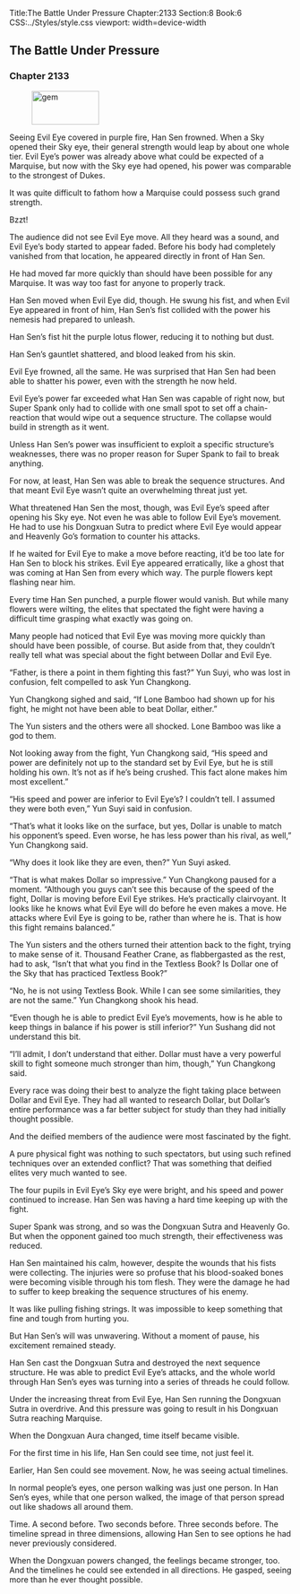Title:The Battle Under Pressure 
Chapter:2133 
Section:8 
Book:6 
CSS:../Styles/style.css 
viewport: width=device-width
  
## The Battle Under Pressure
### Chapter 2133 
<figure>
	<img src="../Images/gem.gif" alt="gem" id="gem" width="120" height="60" />
</figure>
  

  
  Seeing Evil Eye covered in purple fire, Han Sen frowned. When a Sky opened their Sky eye, their general strength would leap by about one whole tier. Evil Eye’s power was already above what could be expected of a Marquise, but now with the Sky eye had opened, his power was comparable to the strongest of Dukes.

It was quite difficult to fathom how a Marquise could possess such grand strength.

Bzzt!

The audience did not see Evil Eye move. All they heard was a sound, and Evil Eye’s body started to appear faded. Before his body had completely vanished from that location, he appeared directly in front of Han Sen.

He had moved far more quickly than should have been possible for any Marquise. It was way too fast for anyone to properly track.

Han Sen moved when Evil Eye did, though. He swung his fist, and when Evil Eye appeared in front of him, Han Sen’s fist collided with the power his nemesis had prepared to unleash.

Han Sen’s fist hit the purple lotus flower, reducing it to nothing but dust.

Han Sen’s gauntlet shattered, and blood leaked from his skin.

Evil Eye frowned, all the same. He was surprised that Han Sen had been able to shatter his power, even with the strength he now held.

Evil Eye’s power far exceeded what Han Sen was capable of right now, but Super Spank only had to collide with one small spot to set off a chain-reaction that would wipe out a sequence structure. The collapse would build in strength as it went.

Unless Han Sen’s power was insufficient to exploit a specific structure’s weaknesses, there was no proper reason for Super Spank to fail to break anything.

For now, at least, Han Sen was able to break the sequence structures. And that meant Evil Eye wasn’t quite an overwhelming threat just yet.

What threatened Han Sen the most, though, was Evil Eye’s speed after opening his Sky eye. Not even he was able to follow Evil Eye’s movement. He had to use his Dongxuan Sutra to predict where Evil Eye would appear and Heavenly Go’s formation to counter his attacks.

If he waited for Evil Eye to make a move before reacting, it’d be too late for Han Sen to block his strikes. Evil Eye appeared erratically, like a ghost that was coming at Han Sen from every which way. The purple flowers kept flashing near him.

Every time Han Sen punched, a purple flower would vanish. But while many flowers were wilting, the elites that spectated the fight were having a difficult time grasping what exactly was going on.

Many people had noticed that Evil Eye was moving more quickly than should have been possible, of course. But aside from that, they couldn’t really tell what was special about the fight between Dollar and Evil Eye.

“Father, is there a point in them fighting this fast?” Yun Suyi, who was lost in confusion, felt compelled to ask Yun Changkong.

Yun Changkong sighed and said, “If Lone Bamboo had shown up for his fight, he might not have been able to beat Dollar, either.”

The Yun sisters and the others were all shocked. Lone Bamboo was like a god to them.

Not looking away from the fight, Yun Changkong said, “His speed and power are definitely not up to the standard set by Evil Eye, but he is still holding his own. It’s not as if he’s being crushed. This fact alone makes him most excellent.”

“His speed and power are inferior to Evil Eye’s? I couldn’t tell. I assumed they were both even,” Yun Suyi said in confusion.

“That’s what it looks like on the surface, but yes, Dollar is unable to match his opponent’s speed. Even worse, he has less power than his rival, as well,” Yun Changkong said.

“Why does it look like they are even, then?” Yun Suyi asked.

“That is what makes Dollar so impressive.” Yun Changkong paused for a moment. “Although you guys can’t see this because of the speed of the fight, Dollar is moving before Evil Eye strikes. He’s practically clairvoyant. It looks like he knows what Evil Eye will do before he even makes a move. He attacks where Evil Eye is going to be, rather than where he is. That is how this fight remains balanced.”

The Yun sisters and the others turned their attention back to the fight, trying to make sense of it. Thousand Feather Crane, as flabbergasted as the rest, had to ask, “Isn’t that what you find in the Textless Book? Is Dollar one of the Sky that has practiced Textless Book?”

“No, he is not using Textless Book. While I can see some similarities, they are not the same.” Yun Changkong shook his head.

“Even though he is able to predict Evil Eye’s movements, how is he able to keep things in balance if his power is still inferior?” Yun Sushang did not understand this bit.

“I’ll admit, I don’t understand that either. Dollar must have a very powerful skill to fight someone much stronger than him, though,” Yun Changkong said.

Every race was doing their best to analyze the fight taking place between Dollar and Evil Eye. They had all wanted to research Dollar, but Dollar’s entire performance was a far better subject for study than they had initially thought possible.

And the deified members of the audience were most fascinated by the fight.

A pure physical fight was nothing to such spectators, but using such refined techniques over an extended conflict? That was something that deified elites very much wanted to see.

The four pupils in Evil Eye’s Sky eye were bright, and his speed and power continued to increase. Han Sen was having a hard time keeping up with the fight.

Super Spank was strong, and so was the Dongxuan Sutra and Heavenly Go. But when the opponent gained too much strength, their effectiveness was reduced.

Han Sen maintained his calm, however, despite the wounds that his fists were collecting. The injuries were so profuse that his blood-soaked bones were becoming visible through his tom flesh. They were the damage he had to suffer to keep breaking the sequence structures of his enemy.

It was like pulling fishing strings. It was impossible to keep something that fine and tough from hurting you.

But Han Sen’s will was unwavering. Without a moment of pause, his excitement remained steady.

Han Sen cast the Dongxuan Sutra and destroyed the next sequence structure. He was able to predict Evil Eye’s attacks, and the whole world through Han Sen’s eyes was turning into a series of threads he could follow.

Under the increasing threat from Evil Eye, Han Sen running the Dongxuan Sutra in overdrive. And this pressure was going to result in his Dongxuan Sutra reaching Marquise.

When the Dongxuan Aura changed, time itself became visible.

For the first time in his life, Han Sen could see time, not just feel it.

Earlier, Han Sen could see movement. Now, he was seeing actual timelines.

In normal people’s eyes, one person walking was just one person. In Han Sen’s eyes, while that one person walked, the image of that person spread out like shadows all around them.

Time. A second before. Two seconds before. Three seconds before. The timeline spread in three dimensions, allowing Han Sen to see options he had never previously considered.

When the Dongxuan powers changed, the feelings became stronger, too. And the timelines he could see extended in all directions. He gasped, seeing more than he ever thought possible.
